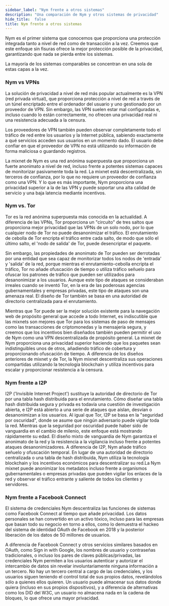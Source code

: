 ```yaml
---
sidebar_label: "Nym frente a otros sistemas"
description: "Una comparación de Nym y otros sistemas de privacidad"
hide_title:  false
title: Nym frente a otros sistemas
---
```


 

Nym es el primer sistema que conocemos que proporciona una protección integrada tanto a nivel de red como de transacción a la vez. Creemos que este enfoque sin fisuras ofrece la mejor protección posible de la privacidad, garantizando que nada se pierda entre los sistemas.

La mayoría de los sistemas comparables se concentran en una sola de estas capas a la vez.

### Nym vs VPNs

La solución de privacidad a nivel de red más popular actualmente es la VPN (red privada virtual), que proporciona protección a nivel de red a través de un túnel encriptado entre el ordenador del usuario y uno gestionado por un proveedor de VPN. Sin embargo, las VPN suelen estar mal configuradas e, incluso cuando lo están correctamente, no ofrecen una privacidad real ni una resistencia adecuada a la censura.

Los proveedores de VPN también pueden observar completamente todo el tráfico de red entre los usuarios y la Internet pública, sabiendo exactamente a qué servicios acceden sus usuarios en un momento dado. El usuario debe confiar en que el proveedor de VPN no está utilizando su información de forma maliciosa o guardando registros.

La mixnet de Nym es una red anónima superpuesta que proporciona un fuerte anonimato a nivel de red, incluso frente a potentes sistemas capaces de monitorizar pasivamente toda la red. La mixnet está descentralizada, sin terceros de confianza, por lo que no requiere un proveedor de confianza como una VPN. Y lo que es más importante, Nym proporciona una privacidad superior a la de las VPN y puede soportar una alta calidad de servicio y una baja latencia mediante incentivos.

### Nym vs. Tor

Tor es la red anónima superpuesta más conocida en la actualidad. A diferencia de las VPNs, Tor proporciona un "circuito" de tres saltos que proporciona mejor privacidad que las VPNs de un solo nodo, por lo que cualquier nodo de Tor no puede desanonimizar el tráfico. El enrutamiento de cebolla de Tor encripta el tráfico entre cada salto, de modo que sólo el último salto, el 'nodo de salida' de Tor, puede desencriptar el paquete.

Sin embargo, las propiedades de anonimato de Tor pueden ser derrotadas por una entidad que sea capaz de monitorizar todos los nodos de 'entrada' y 'salida' de la red, porque mientras el enrutamiento-cebolla encripta el tráfico, Tor no añade ofuscación de tiempo o utiliza tráfico señuelo para ofuscar los patrones de tráfico que pueden ser utilizados para desanonimizar a los usuarios. Aunque este tipo de ataques se consideraban irreales cuando se inventó Tor, en la era de las poderosas agencias gubernamentales y empresas privadas, este tipo de ataques son una amenaza real. El diseño de Tor también se basa en una autoridad de directorio centralizada para el enrutamiento.

Mientras que Tor puede ser la mejor solución existente para la navegación web de propósito general que accede a todo Internet, es indiscutible que las mixnets son mejores que Tor para los sistemas de paso de mensajes como las transacciones de criptomonedas y la mensajería segura, y creemos que los incentivos bien diseñados también pueden permitir el uso de Nym como una VPN descentralizada de propósito general. La mixnet de Nym proporciona una privacidad superior haciendo que los paquetes sean indistinguibles unos de otros, añadiendo tráfico de cobertura y proporcionando ofuscación de tiempo. A diferencia de los diseños anteriores de mixnet y de Tor, la Nym mixnet descentraliza sus operaciones compartidas utilizando la tecnología blockchain y utiliza incentivos para escalar y proporcionar resistencia a la censura.

### Nym frente a I2P

I2P ('Invisible Internet Project') sustituye la autoridad de directorio de Tor por una tabla hash distribuida para el enrutamiento. Cómo diseñar una tabla hash distribuida segura y privada es todavía una cuestión de investigación abierta, e I2P está abierto a una serie de ataques que aíslan, desvían o desanonimizan a los usuarios. Al igual que Tor, I2P se basa en la "seguridad por oscuridad", donde se asume que ningún adversario puede vigilar toda la red. Mientras que la seguridad por oscuridad puede haber sido de vanguardia en el cambio de milenio, este enfoque está mostrando rápidamente su edad.
El diseño mixto de vanguardia de Nym garantiza el anonimato de la red y la resistencia a la vigilancia incluso frente a potentes ataques desanonimizadores. A diferencia de I2P, Nym añade tráfico señuelo y ofuscación temporal. En lugar de una autoridad de directorio centralizada o una tabla de hash distribuida, Nym utiliza la tecnología blockchain y los incentivos económicos para descentralizar su red.La Nym mixnet puede anonimizar los metadatos incluso frente a organismos gubernamentales o empresas privadas que pueden vigilar los enlaces de la red y observar el tráfico entrante y saliente de todos los clientes y servidores.

### Nym frente a Facebook Connect
El sistema de credenciales Nym descentraliza las funciones de sistemas como Facebook Connect al tiempo que añade privacidad. Los datos personales se han convertido en un activo tóxico, incluso para las empresas que basan todo su negocio en torno a ellos, como lo demuestra el hackeo del sistema de identidad OAuth de Facebook en 2018 y la posterior liberación de los datos de 50 millones de usuarios.

A diferencia de Facebook Connect y otros servicios similares basados en OAuth, como Sign in with Google, los nombres de usuario y contraseñas tradicionales, o incluso los pares de claves públicas/privadas, las credenciales Nym permiten a los usuarios autenticar y autorizar el intercambio de datos sin revelar involuntariamente ninguna información a un tercero. No hay un tercero central a cargo de las credenciales, y los usuarios siguen teniendo el control total de sus propios datos, revelándolos sólo a quienes ellos quieren. Un usuario puede almacenar sus datos donde quiera (incluso en sus propios dispositivos), y a diferencia de alternativas como los DID del W3C, un usuario no almacena nada en la cadena de bloques, lo que ofrece una mayor privacidad.